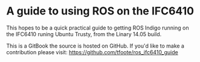 # A guide to using ROS on the IFC6410

This hopes to be a quick practical guide to getting ROS Indigo running on the IFC6410 runing Ubuntu Trusty, from the Linary 14.05 build.


This is a GitBook the source is hosted on GitHub. If you'd like to make a contribution please visit: https://github.com/tfoote/ros_ifc6410_guide







